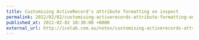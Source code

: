 ```yaml
---
title: Customising ActiveRecord's attribute formatting on inspect
permalink: 2012/02/02/customising-activerecords-attribute-formatting-on-inspect
published_at: 2012-02-02 10:30:00 +0000
external_url: http://icelab.com.au/notes/customising-activerecords-attribute-formatting-on-inspect/
---
```

